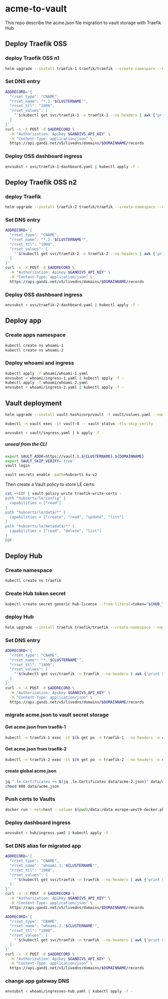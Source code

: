 # acme-to-vault

This repo describe the acme.json file migration to vault storage with Traefik Hub

## Deploy Traefik OSS

### deploy Traefik OSS n1

```bash
helm upgrade --install traefik-1 traefik/traefik --create-namespace --namespace traefik-1 --values oss/oss-values-1.yaml
```

### Set DNS entry

```bash
ADDRECORD='{
  "rrset_type": "CNAME",
  "rrset_name": "*.1.'$CLUSTERNAME'",
  "rrset_ttl": "1800",
  "rrset_values": [
    "'$(kubectl get svc/traefik-1 -n traefik-1 --no-headers | awk {'print $4'})'."
  ]
}'
curl -s -X POST -d $ADDRECORD \
  -H "Authorization: Apikey $GANDIV5_API_KEY" \
  -H "Content-Type: application/json" \
  https://api.gandi.net/v5/livedns/domains/$DOMAINNAME/records
```

### Deploy OSS dashboard ingress

```bash
envsubst < oss/traefik-1-dashboard.yaml | kubectl apply -f -
```

## Deploy Traefik OSS n2

### deploy Traefik

```bash
helm upgrade --install traefik-2 traefik/traefik --create-namespace --namespace traefik-2 --values oss/oss-values-2.yaml
```

### Set DNS entry

```bash
ADDRECORD='{
  "rrset_type": "CNAME",
  "rrset_name": "*.2.'$CLUSTERNAME'",
  "rrset_ttl": "1800",
  "rrset_values": [
    "'$(kubectl get svc/traefik-2 -n traefik-2 --no-headers | awk {'print $4'})'."
  ]
}'
curl -s -X POST -d $ADDRECORD \
  -H "Authorization: Apikey $GANDIV5_API_KEY" \
  -H "Content-Type: application/json" \
  https://api.gandi.net/v5/livedns/domains/$DOMAINNAME/records
```

### Deploy OSS dashboard ingress

```bash
envsubst < oss/traefik-2-dashboard.yaml | kubectl apply -f -
```

## Deploy app

### Create apps namespace

```bash
kubectl create ns whoami-1
kubectl create ns whoami-2
```

### Deploy whoami and ingress

```bash
kubectl apply -f whoami/whoami-1.yaml
envsubst < whoami/ingress-1.yaml | kubectl apply -f -
kubectl apply -f whoami/whoami-2.yaml
envsubst < whoami/ingress-2.yaml | kubectl apply -f -
```

## Vault deployment

```bash
helm upgrade --install vault hashicorp/vault -f vault/values.yaml --namespace vault --create-namespace
```

```bash
kubectl -n vault exec -it vault-0 -- vault status -tls-skip-verify
```

```bash
envsubst < vault/ingress.yaml | k apply -f -
```

##### unseal from the CLI

```bash
export VAULT_ADDR=https://vault.1.${CLUSTERNAME}.${DOMAINNAME}
export VAULT_SKIP_VERIFY='true'
vault login
```

```bash
vault secrets enable -path=hubcerts kv-v2
```

Then create a Vault policy to store LE certs:

```bash
cat <<EOF | vault policy write traefik-write-certs -
path "hubcerts/le/config" {
  capabilities = ["read"]
}
path "hubcerts/le/data/*" {
  capabilities = ["create", "read", "update", "list"]
}
path "hubcerts/le/metadata/*" {
  capabilities = ["read", "delete", "list"]
}
EOF
```

## Deploy Hub

### Create namespace

```bash
kubectl create ns traefik
```

### Create Hub token secret

```bash
kubectl create secret generic hub-license --from-literal=token="${HUB_TOKEN}" -n traefik
```

### deploy Hub

```bash
helm upgrade --install traefik traefik/traefik --create-namespace --namespace traefik --values hub/hub-values.yaml
```

### Set DNS entry

```bash
ADDRECORD='{
  "rrset_type": "CNAME",
  "rrset_name": "*.'$CLUSTERNAME'",
  "rrset_ttl": "1800",
  "rrset_values": [
    "'$(kubectl get svc/traefik -n traefik --no-headers | awk {'print $4'})'."
  ]
}'
curl -s -X POST -d $ADDRECORD \
  -H "Authorization: Apikey $GANDIV5_API_KEY" \
  -H "Content-Type: application/json" \
  https://api.gandi.net/v5/livedns/domains/$DOMAINNAME/records
```

### migrate acme.json to vault secret storage

#### Get acme.json from traefik-1

```bash
kubectl -n traefik-1 exec -it $(k get po -n traefik-1 --no-headers -o custom-columns=":metadata.name") -- cat /data/acme.json >> data/acme-1.json
```

#### Get acme.json from traefik-2

```bash
kubectl -n traefik-2 exec -it $(k get po -n traefik-2 --no-headers -o custom-columns=":metadata.name") -- cat /data/acme.json >> data/acme-2.json
```

#### create global acme.json

```bash
jq ".le.Certificates += $(jq .le.Certificates data/acme-2.json)" data/acme-1.json > data/acme.json
chmod 600 data/acme.json
```

### Push certs to Vaults

```bash
docker run --net=host --volume $(pwd)/data:/data europe-west9-docker.pkg.dev/traefiklabs/traefik-hub/traefik-hub:latest-v3 migrate-acme --source.acme.storage=/data/acme.json --destination.distributedAcme.storage.vault.url=https://vault.1.${CLUSTERNAME}.${DOMAINNAME} --destination.distributedAcme.storage.vault.enginePath=hubcerts --destination.distributedAcme.storage.vault.auth.token=root --resolverName=le --force
```

### Deploy dashboard ingress

```bash
envsubst < hub/ingress.yaml | kubectl apply -f -
```

### Set DNS alias for migrated app

```bash
ADDRECORD='{
  "rrset_type": "CNAME",
  "rrset_name": "whoami.1.'$CLUSTERNAME'",
  "rrset_ttl": "1800",
  "rrset_values": [
    "'$(kubectl get svc/traefik -n traefik --no-headers | awk {'print $4'})'."
  ]
}'
curl -s -X POST -d $ADDRECORD \
  -H "Authorization: Apikey $GANDIV5_API_KEY" \
  -H "Content-Type: application/json" \
  https://api.gandi.net/v5/livedns/domains/$DOMAINNAME/records
```

```bash
ADDRECORD='{
  "rrset_type": "CNAME",
  "rrset_name": "whoami.2.'$CLUSTERNAME'",
  "rrset_ttl": "1800",
  "rrset_values": [
    "'$(kubectl get svc/traefik -n traefik --no-headers | awk {'print $4'})'."
  ]
}'
curl -s -X POST -d $ADDRECORD \
  -H "Authorization: Apikey $GANDIV5_API_KEY" \
  -H "Content-Type: application/json" \
  https://api.gandi.net/v5/livedns/domains/$DOMAINNAME/records
```

### change app gateway DNS

```bash
envsubst < whoami/ingresses-hub.yaml | kubectl apply -f -
```

